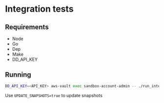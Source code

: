 # Integration tests


## Requirements

- Node
- Go
- Dep
- Make
- DD_API_KEY

## Running

```bash
DD_API_KEY=<API_KEY> aws-vault exec sandbox-account-admin -- ./run_integration_tests.sh
```

Use `UPDATE_SNAPSHOTS=true` to update snapshots
